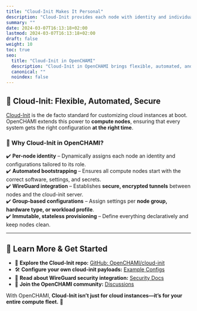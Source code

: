 ```yaml
---
title: "Cloud-Init Makes It Personal"
description: "Cloud-Init provides each node with identity and individualized post-boot scripts."
summary: ""
date: 2024-03-07T16:13:18+02:00
lastmod: 2024-03-07T16:13:18+02:00
draft: false
weight: 10
toc: true
seo:
  title: "Cloud-Init in OpenCHAMI"
  description: "Cloud-Init in OpenCHAMI brings flexible, automated, and secure configuration to compute nodes."
  canonical: ""
  noindex: false
---
```


## **🔧 Cloud-Init: Flexible, Automated, Secure**

[Cloud-Init](https://cloud-init.io/) is the de facto standard for customizing cloud instances at boot. OpenCHAMI extends this power to **compute nodes**, ensuring that every system gets the right configuration **at the right time**.

### **🚀 Why Cloud-Init in OpenCHAMI?**
✔️ **Per-node identity** – Dynamically assigns each node an identity and configurations tailored to its role.  
✔️ **Automated bootstrapping** – Ensures all compute nodes start with the correct software, settings, and secrets.  
✔️ **WireGuard integration** – Establishes **secure, encrypted tunnels** between nodes and the cloud-init server.  
✔️ **Group-based configurations** – Assign settings per **node group, hardware type, or workload profile**.  
✔️ **Immutable, stateless provisioning** – Define everything declaratively and keep nodes clean.


---

## **🔗 Learn More & Get Started**
- 📖 **Explore the Cloud-Init repo:** [GitHub: OpenCHAMI/cloud-init](https://github.com/OpenCHAMI/cloud-init)
- 🛠 **Configure your own cloud-init payloads:** [Example Configs](https://github.com/OpenCHAMI/cloud-init/tree/main/demo)
- 🔐 **Read about WireGuard security integration:** [Security Docs](/blog/2025/02/a-new-approach-to-security-how-openchami-eliminates-hardcoded-ssh-keys/)
- 💬 **Join the OpenCHAMI community:** [Discussions](https://github.com/OpenCHAMI/community)

With OpenCHAMI, **Cloud-Init isn’t just for cloud instances—it’s for your entire compute fleet.** 🚀
